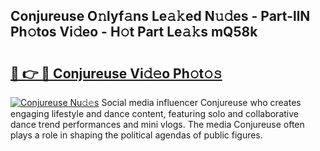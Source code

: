 ## Conjureuse O𝚗lyf𝚊ns Le𝚊𝚔ed N𝚞𝚍es - Part-llN Ph𝚘tos Vi𝚍eo - H𝚘t Part Le𝚊𝚔s mQ58k

# <h2><a href="http://hf0auxr.feru.top/?c=Conjureuse">🔗 👉 🔴 Conjureuse Vi𝚍𝚎o Ph𝚘t𝚘𝚜</a></h2>

[![Conjureuse Nu𝚍𝚎s](https://i.imgur.com/0TWrTi3.gif)](http://hf0auxr.feru.top/?c=Conjureuse)
Social media influencer Conjureuse who creates engaging lifestyle and dance content, featuring solo and collaborative dance trend performances and mini vlogs. The media Conjureuse often plays a role in shaping the political agendas of public figures. 
